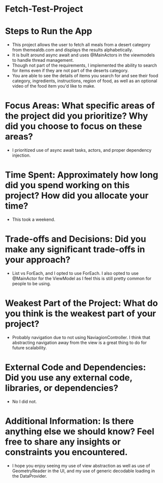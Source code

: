 # Fetch-Test-Project

# Steps to Run the App

- This project allows the user to fetch all meals from a desert category from themealdb.com and displays the results alphabetically.
- It is built around async await and uses @MainActors in the viewmodels to handle thread management.
- Though not part of the requirements, I implemented the ability to search for items even if they are not part of the deserts category.
- You are able to see the details of items you search for and see their food category, ingredients, instructions, region of food, as well as an optional video of the food item you'd like to make.

# Focus Areas: What specific areas of the project did you prioritize? Why did you choose to focus on these areas?

- I prioritized use of async await tasks, actors, and proper dependency injection.

# Time Spent: Approximately how long did you spend working on this project? How did you allocate your time?

- This took a weekend.

# Trade-offs and Decisions: Did you make any significant trade-offs in your approach?

- List vs ForEach, and I opted to use ForEach. I also opted to use @MainActor for the ViewModel as I feel this is still pretty common for people to be using.

# Weakest Part of the Project: What do you think is the weakest part of your project?

- Probably navigation due to not using NaviagionController. I think that abstracting navigation away from the view is a great thing to do for future scalability.

# External Code and Dependencies: Did you use any external code, libraries, or dependencies?

- No I did not.

# Additional Information: Is there anything else we should know? Feel free to share any insights or constraints you encountered.

- I hope you enjoy seeing my use of view abstraction as well as use of GeometryReader in the UI, and my use of generic decodable loading in the DataProvider.
